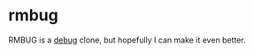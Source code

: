 # rmbug
RMBUG is a [debug](https://yarnpkg.com/package/debug) clone, but hopefully I can make it even better.

